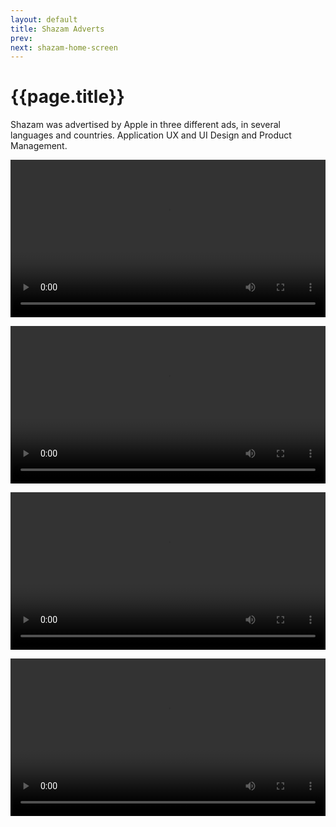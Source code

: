 ```yaml
---
layout: default
title: Shazam Adverts
prev: 
next: shazam-home-screen
---
```


# {{page.title}}

Shazam was advertised by Apple in three different ads, in several languages and countries. Application UX and UI Design and Product Management.

<video src="shazam.mp4" width="100%" controls></video>

<video src="shazam_encore.mp4" width="100%" controls></video>

<video src="shazam_app.mp4" width="100%" controls></video>

<video src="shazam-japan.mp4" width="100%" controls></video>

